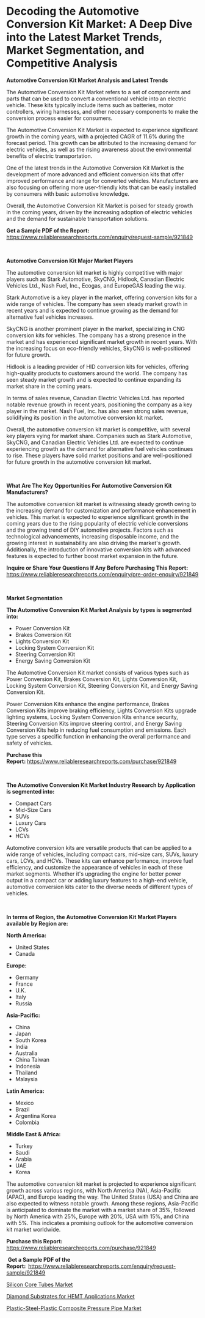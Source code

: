 <p><h1>Decoding the Automotive Conversion Kit Market: A Deep Dive into the Latest Market Trends, Market Segmentation, and Competitive Analysis</h1></p><p><strong>Automotive Conversion Kit Market Analysis and Latest Trends</strong></p>
<p><p>The Automotive Conversion Kit Market refers to a set of components and parts that can be used to convert a conventional vehicle into an electric vehicle. These kits typically include items such as batteries, motor controllers, wiring harnesses, and other necessary components to make the conversion process easier for consumers.</p><p>The Automotive Conversion Kit Market is expected to experience significant growth in the coming years, with a projected CAGR of 11.6% during the forecast period. This growth can be attributed to the increasing demand for electric vehicles, as well as the rising awareness about the environmental benefits of electric transportation.</p><p>One of the latest trends in the Automotive Conversion Kit Market is the development of more advanced and efficient conversion kits that offer improved performance and range for converted vehicles. Manufacturers are also focusing on offering more user-friendly kits that can be easily installed by consumers with basic automotive knowledge.</p><p>Overall, the Automotive Conversion Kit Market is poised for steady growth in the coming years, driven by the increasing adoption of electric vehicles and the demand for sustainable transportation solutions.</p></p>
<p><strong>Get a Sample PDF of the Report:&nbsp;</strong> <a href="https://www.reliableresearchreports.com/enquiry/request-sample/921849">https://www.reliableresearchreports.com/enquiry/request-sample/921849</a></p>
<p>&nbsp;</p>
<p><strong>Automotive Conversion Kit Major Market Players</strong></p>
<p><p>The automotive conversion kit market is highly competitive with major players such as Stark Automotive, SkyCNG, Hidlook, Canadian Electric Vehicles Ltd., Nash Fuel, Inc., Ecogas, and EuropeGAS leading the way.</p><p>Stark Automotive is a key player in the market, offering conversion kits for a wide range of vehicles. The company has seen steady market growth in recent years and is expected to continue growing as the demand for alternative fuel vehicles increases.</p><p>SkyCNG is another prominent player in the market, specializing in CNG conversion kits for vehicles. The company has a strong presence in the market and has experienced significant market growth in recent years. With the increasing focus on eco-friendly vehicles, SkyCNG is well-positioned for future growth.</p><p>Hidlook is a leading provider of HID conversion kits for vehicles, offering high-quality products to customers around the world. The company has seen steady market growth and is expected to continue expanding its market share in the coming years.</p><p>In terms of sales revenue, Canadian Electric Vehicles Ltd. has reported notable revenue growth in recent years, positioning the company as a key player in the market. Nash Fuel, Inc. has also seen strong sales revenue, solidifying its position in the automotive conversion kit market.</p><p>Overall, the automotive conversion kit market is competitive, with several key players vying for market share. Companies such as Stark Automotive, SkyCNG, and Canadian Electric Vehicles Ltd. are expected to continue experiencing growth as the demand for alternative fuel vehicles continues to rise. These players have solid market positions and are well-positioned for future growth in the automotive conversion kit market.</p></p>
<p>&nbsp;</p>
<p><strong>What Are The Key Opportunities For Automotive Conversion Kit Manufacturers?</strong></p>
<p><p>The automotive conversion kit market is witnessing steady growth owing to the increasing demand for customization and performance enhancement in vehicles. This market is expected to experience significant growth in the coming years due to the rising popularity of electric vehicle conversions and the growing trend of DIY automotive projects. Factors such as technological advancements, increasing disposable income, and the growing interest in sustainability are also driving the market's growth. Additionally, the introduction of innovative conversion kits with advanced features is expected to further boost market expansion in the future.</p></p>
<p><strong>Inquire or Share Your Questions If Any Before Purchasing This Report:</strong> <a href="https://www.reliableresearchreports.com/enquiry/pre-order-enquiry/921849">https://www.reliableresearchreports.com/enquiry/pre-order-enquiry/921849</a></p>
<p>&nbsp;</p>
<p><strong>Market Segmentation</strong></p>
<p><strong>The Automotive Conversion Kit Market Analysis by types is segmented into:</strong></p>
<p><ul><li>Power Conversion Kit</li><li>Brakes Conversion Kit</li><li>Lights Conversion Kit</li><li>Locking System Conversion Kit</li><li>Steering Conversion Kit</li><li>Energy Saving Conversion Kit</li></ul></p>
<p><p>The Automotive Conversion Kit market consists of various types such as Power Conversion Kit, Brakes Conversion Kit, Lights Conversion Kit, Locking System Conversion Kit, Steering Conversion Kit, and Energy Saving Conversion Kit. </p><p>Power Conversion Kits enhance the engine performance, Brakes Conversion Kits improve braking efficiency, Lights Conversion Kits upgrade lighting systems, Locking System Conversion Kits enhance security, Steering Conversion Kits improve steering control, and Energy Saving Conversion Kits help in reducing fuel consumption and emissions. Each type serves a specific function in enhancing the overall performance and safety of vehicles.</p></p>
<p><strong>Purchase this Report:&nbsp;</strong><a href="https://www.reliableresearchreports.com/purchase/921849">https://www.reliableresearchreports.com/purchase/921849</a></p>
<p>&nbsp;</p>
<p><strong>The Automotive Conversion Kit Market Industry Research by Application is segmented into:</strong></p>
<p><ul><li>Compact Cars</li><li>Mid-Size Cars</li><li>SUVs</li><li>Luxury Cars</li><li>LCVs</li><li>HCVs</li></ul></p>
<p><p>Automotive conversion kits are versatile products that can be applied to a wide range of vehicles, including compact cars, mid-size cars, SUVs, luxury cars, LCVs, and HCVs. These kits can enhance performance, improve fuel efficiency, and customize the appearance of vehicles in each of these market segments. Whether it's upgrading the engine for better power output in a compact car or adding luxury features to a high-end vehicle, automotive conversion kits cater to the diverse needs of different types of vehicles.</p></p>
<p>&nbsp;</p>
<p><strong>In terms of Region, the Automotive Conversion Kit Market Players available by Region are:</strong></p>
<p>
    <p> <strong> North America: </strong>
        <ul>
            <li>United States</li>
            <li>Canada</li>
        </ul>
        </p> 
    <p> <strong> Europe: </strong>
        <ul>
            <li>Germany</li>
            <li>France</li>
            <li>U.K.</li>
            <li>Italy</li>
            <li>Russia</li>
        </ul>
        </p> 
    <p> <strong> Asia-Pacific: </strong>
        <ul>
            <li>China</li>
            <li>Japan</li>
            <li>South Korea</li>
            <li>India</li>
            <li>Australia</li>
            <li>China Taiwan</li>
            <li>Indonesia</li>
            <li>Thailand</li>
            <li>Malaysia</li>
        </ul>
        </p> 
    <p> <strong> Latin America: </strong>
        <ul>
            <li>Mexico</li>
            <li>Brazil</li>
            <li>Argentina Korea</li>
            <li>Colombia</li>
        </ul>
        </p> 
    <p> <strong> Middle East & Africa: </strong>
        <ul>
            <li>Turkey</li>
            <li>Saudi</li>
            <li>Arabia</li>
            <li>UAE</li>
            <li>Korea</li>
        </ul>
    </p>
    </p>
<p><p>The automotive conversion kit market is projected to experience significant growth across various regions, with North America (NA), Asia-Pacific (APAC), and Europe leading the way. The United States (USA) and China are also expected to witness notable growth. Among these regions, Asia-Pacific is anticipated to dominate the market with a market share of 35%, followed by North America with 25%, Europe with 20%, USA with 15%, and China with 5%. This indicates a promising outlook for the automotive conversion kit market worldwide.</p></p>
<p><strong>Purchase this Report: </strong><a href="https://www.reliableresearchreports.com/purchase/921849">https://www.reliableresearchreports.com/purchase/921849</a></p>
<p>&nbsp;<strong>Get a Sample PDF of the Report:&nbsp;&nbsp;</strong><a href="https://www.reliableresearchreports.com/enquiry/request-sample/921849">https://www.reliableresearchreports.com/enquiry/request-sample/921849</a></p>
<p><strong></strong></p>
<p><p><a href="https://view.publitas.com/reportprime-1/silicon-core-tubes-market-provides-a-comprehensive-analysis-including-a-macro-overview-of-the-market-as-well-as-micro-details-such-as-market-size-and-competitive-landscape/">Silicon Core Tubes Market</a></p><p><a href="https://view.publitas.com/reportprime-1/diamond-substrates-for-hemt-applications-market-centers-on-aspects-such-as-market-growth-market-share-market-opportunity-and-projected-forecasts-spanning-from-2023-to-2030/">Diamond Substrates for HEMT Applications Market</a></p><p><a href="https://view.publitas.com/reportprime-1/plastic-steel-plastic-composite-pressure-pipe-market-size-market-trends-and-growth-outlook-forecasted-for-period-from-2023-to-2030/">Plastic-Steel-Plastic Composite Pressure Pipe Market</a></p></p>